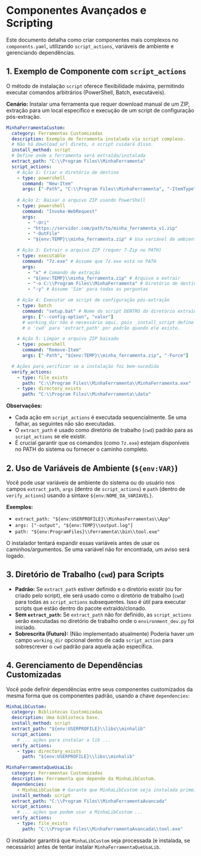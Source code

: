 # Componentes Avançados e Scripting

Este documento detalha como criar componentes mais complexos no `components.yaml`, utilizando `script_actions`, variáveis de ambiente e gerenciando dependências.

## 1. Exemplo de Componente com `script_actions`

O método de instalação `script` oferece flexibilidade máxima, permitindo executar comandos arbitrários (PowerShell, Batch, executáveis).

**Cenário:** Instalar uma ferramenta que requer download manual de um ZIP, extração para um local específico e execução de um script de configuração pós-extração.

```yaml
MinhaFerramentaCustom:
  category: Ferramentas Customizadas
  description: Exemplo de ferramenta instalada via script complexo.
  # Não há download_url direto, o script cuidará disso.
  install_method: script
  # Define onde a ferramenta será extraída/instalada
  extract_path: "C:\\Program Files\\MinhaFerramenta" 
  script_actions:
    # Ação 1: Criar o diretório de destino
    - type: powershell
      command: "New-Item"
      args: ["-Path", "C:\\Program Files\\MinhaFerramenta", "-ItemType", "Directory", "-Force"]
      
    # Ação 2: Baixar o arquivo ZIP usando PowerShell
    - type: powershell
      command: "Invoke-WebRequest"
      args: 
        - "-Uri"
        - "https://servidor.com/path/to/minha_ferramenta_v1.zip" 
        - "-OutFile"
        - "${env:TEMP}\\minha_ferramenta.zip" # Usa variável de ambiente TEMP

    # Ação 3: Extrair o arquivo ZIP (requer 7-Zip no PATH)
    - type: executable 
      command: "7z.exe" # Assume que 7z.exe está no PATH
      args: 
        - "x" # Comando de extração
        - "${env:TEMP}\\minha_ferramenta.zip" # Arquivo a extrair
        - "-o C:\\Program Files\\MinhaFerramenta" # Diretório de destino
        - "-y" # Assume 'Sim' para todas as perguntas

    # Ação 4: Executar um script de configuração pós-extração
    - type: batch
      command: "setup.bat" # Nome do script DENTRO do diretório extraído
      args: ["--config-option", "valor"]
      # working_dir não é necessário aqui, pois _install_script define 
      # o 'cwd' para 'extract_path' por padrão quando ele existe.

    # Ação 5: Limpar o arquivo ZIP baixado
    - type: powershell
      command: "Remove-Item"
      args: ["-Path", "${env:TEMP}\\minha_ferramenta.zip", "-Force"]

  # Ações para verificar se a instalação foi bem-sucedida
  verify_actions:
    - type: file_exists
      path: "C:\\Program Files\\MinhaFerramenta\\MinhaFerramenta.exe"
    - type: directory_exists
      path: "C:\\Program Files\\MinhaFerramenta\\data"
```

**Observações:**

*   Cada ação em `script_actions` é executada sequencialmente. Se uma falhar, as seguintes não são executadas.
*   O `extract_path` é usado como diretório de trabalho (`cwd`) padrão para as `script_actions` se ele existir.
*   É crucial garantir que os comandos (como `7z.exe`) estejam disponíveis no PATH do sistema ou fornecer o caminho completo.

## 2. Uso de Variáveis de Ambiente (`${env:VAR}`)

Você pode usar variáveis de ambiente do sistema ou do usuário nos campos `extract_path`, `args` (dentro de `script_actions`) e `path` (dentro de `verify_actions`) usando a sintaxe `${env:NOME_DA_VARIAVEL}`.

**Exemplos:**

*   `extract_path: "${env:USERPROFILE}\\MinhasFerramentas\\App"`
*   `args: ["-output", "${env:TEMP}\\output.log"]`
*   `path: "${env:ProgramFiles}\\Ferramenta\\bin\\tool.exe"`

O instalador tentará expandir essas variáveis antes de usar os caminhos/argumentos. Se uma variável não for encontrada, um aviso será logado.

## 3. Diretório de Trabalho (`cwd`) para Scripts

*   **Padrão:** Se `extract_path` estiver definido e o diretório existir (ou for criado pelo script), ele será usado como o diretório de trabalho (`cwd`) para todas as `script_actions` subsequentes. Isso é útil para executar scripts que estão dentro do pacote extraído/clonado.
*   **Sem `extract_path`:** Se `extract_path` não for definido, as `script_actions` serão executadas no diretório de trabalho onde o `environment_dev.py` foi iniciado.
*   **Sobrescrita (Futuro):** (Não implementado atualmente) Poderia haver um campo `working_dir` opcional dentro de cada `script_action` para sobrescrever o `cwd` padrão para aquela ação específica.

## 4. Gerenciamento de Dependências Customizadas

Você pode definir dependências entre seus componentes customizados da mesma forma que os componentes padrão, usando a chave `dependencies`:

```yaml
MinhaLibCustom:
  category: Bibliotecas Customizadas
  description: Uma biblioteca base.
  install_method: script
  extract_path: "${env:USERPROFILE}\\libs\\minhalib"
  script_actions:
    # ... ações para instalar a lib ...
  verify_actions:
    - type: directory_exists
      path: "${env:USERPROFILE}\\libs\\minhalib"

MinhaFerramentaQueUsaLib:
  category: Ferramentas Customizadas
  description: Ferramenta que depende da MinhaLibCustom.
  dependencies:
    - MinhaLibCustom # Garante que MinhaLibCustom seja instalada primeiro
  install_method: script
  extract_path: "C:\\Program Files\\MinhaFerramentaAvancada"
  script_actions:
    # ... ações que podem usar a MinhaLibCustom ...
  verify_actions:
    - type: file_exists
      path: "C:\\Program Files\\MinhaFerramentaAvancada\\tool.exe"
```

O instalador garantirá que `MinhaLibCustom` seja processada (e instalada, se necessário) antes de tentar instalar `MinhaFerramentaQueUsaLib`.